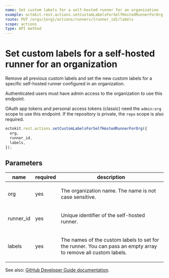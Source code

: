 ```yaml
---
name: Set custom labels for a self-hosted runner for an organization
example: octokit.rest.actions.setCustomLabelsForSelfHostedRunnerForOrg({ org, runner_id, labels })
route: PUT /orgs/{org}/actions/runners/{runner_id}/labels
scope: actions
type: API method
---
```


# Set custom labels for a self-hosted runner for an organization

Remove all previous custom labels and set the new custom labels for a specific
self-hosted runner configured in an organization.

Authenticated users must have admin access to the organization to use this endpoint.

OAuth app tokens and personal access tokens (classic) need the `admin:org` scope to use this endpoint. If the repository is private, the `repo` scope is also required.

```js
octokit.rest.actions.setCustomLabelsForSelfHostedRunnerForOrg({
  org,
  runner_id,
  labels,
});
```

## Parameters

<table>
  <thead>
    <tr>
      <th>name</th>
      <th>required</th>
      <th>description</th>
    </tr>
  </thead>
  <tbody>
    <tr><td>org</td><td>yes</td><td>

The organization name. The name is not case sensitive.

</td></tr>
<tr><td>runner_id</td><td>yes</td><td>

Unique identifier of the self-hosted runner.

</td></tr>
<tr><td>labels</td><td>yes</td><td>

The names of the custom labels to set for the runner. You can pass an empty array to remove all custom labels.

</td></tr>
  </tbody>
</table>

See also: [GitHub Developer Guide documentation](https://docs.github.com/rest/actions/self-hosted-runners#set-custom-labels-for-a-self-hosted-runner-for-an-organization).
